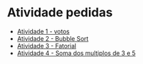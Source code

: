 # Atividade pedidas
- [Atividade 1 - votos](https://github.com/joao547/desafio-tinnova/blob/main/desafios-tinnova/src/AtividadeVotos.java)
- [Atividade 2 - Bubble Sort](https://github.com/joao547/desafio-tinnova/blob/main/desafios-tinnova/src/AtividadeBubbleSort.java)
- [Atividade 3 - Fatorial](https://github.com/joao547/desafio-tinnova/blob/main/desafios-tinnova/src/AtividadeFatorial.java)
- [Atividade 4 - Soma dos multiplos de 3 e 5](https://github.com/joao547/desafio-tinnova/blob/main/desafios-tinnova/src/AtividadeMultiplos.java)
